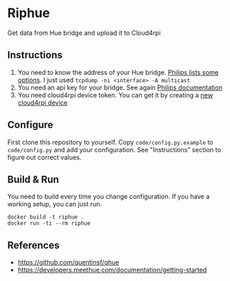
# Riphue

Get data from Hue bridge and upload it to Cloud4rpi

## Instructions

1. You need to know the address of your Hue bridge. [Philips lists some options](https://developers.meethue.com/documentation/getting-started). I just used ```tcpdump -ni <interface> -A multicast```
1. You need an api key for your bridge. See again [Philips documentation](https://developers.meethue.com/documentation/getting-started)
1. You need cloud4rpi device token. You can get it by creating a [new cloud4rpi device](https://cloud4rpi.io/devices)

## Configure

First clone this repository to yourself.
Copy ```code/config.py.example``` to ```code/config.py``` and add your configuration.
See "Instructions" section to figure out correct values.

## Build & Run

You need to build every time you change configuration. If you have a working
setup, you can just run.

```!shell
docker build -t riphue .
docker run -ti --rm riphue
```

## References

* <https://github.com/quentinsf/qhue>
* <https://developers.meethue.com/documentation/getting-started>